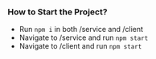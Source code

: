 ### How to Start the Project?
- Run `npm i` in both /service and /client
- Navigate to /service and run `npm start`
- Navigate to /client and run `npm start`